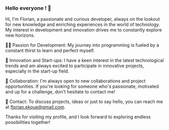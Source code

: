 ### Hello everyone !  👋

Hi, I'm Florian, a passionate and curious developer, always on the lookout for new knowledge and enriching experiences in the world of technology. My interest in development and innovation drives me to constantly explore new horizons.

👨‍💻 Passion for Development: My journey into programming is fueled by a constant thirst to learn and perfect myself.

🚀 Innovation and Start-ups: I have a keen interest in the latest technological trends and am always excited to participate in innovative projects, especially in the start-up field.

🤝 Collaboration: I'm always open to new collaborations and project opportunities. If you're looking for someone who's passionate, motivated and up for a challenge, don't hesitate to contact me!

📩 Contact: To discuss projects, ideas or just to say hello, you can reach me at florian.ekoue@gmail.com.

Thanks for visiting my profile, and I look forward to exploring endless possibilities together!


<!--
**florian38/florian38** is a ✨ _special_ ✨ repository because its `README.md` (this file) appears on your GitHub profile.

Here are some ideas to get you started:

- 🔭 I’m currently working on ...
- 🌱 I’m currently learning ...
- 👯 I’m looking to collaborate on ...
- 🤔 I’m looking for help with ...
- 💬 Ask me about ...
- 📫 How to reach me: ...
- 😄 Pronouns: ...
- ⚡ Fun fact: ...
-->
